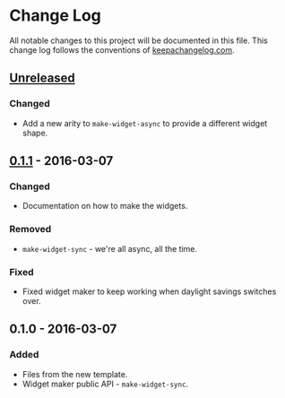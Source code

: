 # Change Log
All notable changes to this project will be documented in this file. This change log follows the conventions of [keepachangelog.com](http://keepachangelog.com/).

## [Unreleased]
### Changed
- Add a new arity to `make-widget-async` to provide a different widget shape.

## [0.1.1] - 2016-03-07
### Changed
- Documentation on how to make the widgets.

### Removed
- `make-widget-sync` - we're all async, all the time.

### Fixed
- Fixed widget maker to keep working when daylight savings switches over.

## 0.1.0 - 2016-03-07
### Added
- Files from the new template.
- Widget maker public API - `make-widget-sync`.

[Unreleased]: https://github.com/your-name/run-tandem/compare/0.1.1...HEAD
[0.1.1]: https://github.com/your-name/run-tandem/compare/0.1.0...0.1.1
